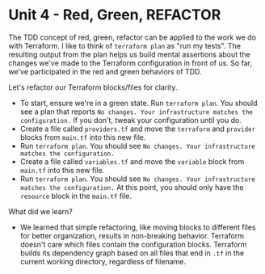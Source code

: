 # Unit 4 - Red, Green, REFACTOR

The TDD concept of red, green, refactor can be applied to the work we do with Terraform.
I like to think of `terraform plan` as "run my tests".
The resulting output from the plan helps us build mental assertions about the changes we've made to the Terraform configuration in front of us.
So far, we've participated in the red and green behaviors of TDD.

Let's refactor our Terraform blocks/files for clarity.
- To start, ensure we're in a green state.
  Run `terraform plan`.
  You should see a plan that reports `No changes. Your infrastructure matches the configuration.`
  If you don't, tweak your configuration until you do.
- Create a file called `providers.tf` and move the `terraform` and `provider` blocks from `main.tf` into this new file.
- Run `terraform plan`.
  You should see `No changes. Your infrastructure matches the configuration.`
- Create a file called `variables.tf` and move the `variable` block from `main.tf` into this new file.
- Run `terraform plan`.
  You should see `No changes. Your infrastructure matches the configuration.`
  At this point, you should only have the `resource` block in the `main.tf` file.

What did we learn?
- We learned that simple refactoring, like moving blocks to different files for better organization, results in non-breaking behavior.
  Terraform doesn't care which files contain the configuration blocks.
  Terraform builds its dependency graph based on all files that end in `.tf` in the current working directory, regardless of filename.
